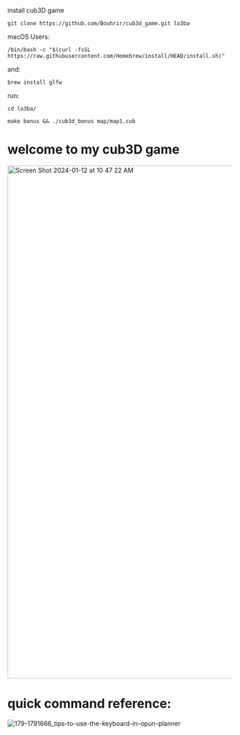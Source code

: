 install cub3D game
```
git clone https://github.com/Bouhrir/cub3d_game.git lo3ba
```

macOS Users:
```
/bin/bash -c "$(curl -fsSL https://raw.githubusercontent.com/Homebrew/install/HEAD/install.sh)"
```
and:
```
brew install glfw
```
run:
```
cd lo3ba/
```
```
make bonus && ./cub3d_bonus map/map1.cub
```

# welcome to my cub3D game
<img width="1148" alt="Screen Shot 2024-01-12 at 10 47 22 AM" src="https://github.com/Bouhrir/cub3d_game/assets/101561499/df53a4f4-cfd6-4f28-9ce8-eb992d936e9e">

# quick command reference:
![179-1791666_tips-to-use-the-keyboard-in-opun-planner](https://github.com/Bouhrir/cub3d_game/assets/101561499/d475fb57-7587-4295-b23e-16e1f8466dc4)


